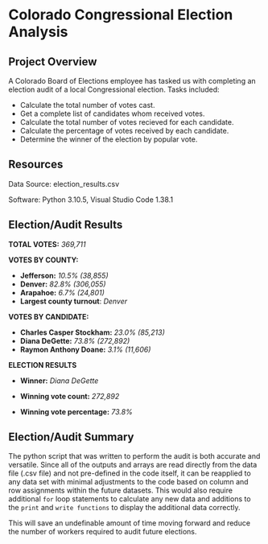 # Colorado Congressional Election Analysis

## Project Overview
A Colorado Board of Elections employee has tasked us with completing an election audit of a local Congressional election. Tasks included:
- Calculate the total number of votes cast.
- Get a complete list of candidates whom received votes.
- Calculate the total number of votes recieved for each candidate.
- Calculate the percentage of votes received by each candidate.
- Determine the winner of the election by popular vote.

## Resources
Data Source: election_results.csv

Software: Python 3.10.5, Visual Studio Code 1.38.1

## Election/Audit Results

**TOTAL VOTES:** *369,711*

**VOTES BY COUNTY:**

- **Jefferson:** *10.5% (38,855)*
- **Denver:** *82.8% (306,055)*
- **Arapahoe:** *6.7% (24,801)*
- **Largest county turnout**: *Denver*

**VOTES BY CANDIDATE:**

- **Charles Casper Stockham:** *23.0% (85,213)*
- **Diana DeGette:** *73.8% (272,892)*
- **Raymon Anthony Doane:** *3.1% (11,606)*

**ELECTION RESULTS**

- **Winner:** *Diana DeGette*

- **Winning vote count:** *272,892*

- **Winning vote percentage:** *73.8%*

## Election/Audit Summary
The python script that was written to perform the audit is both accurate and versatile.  Since all of the outputs and arrays are read directly from the data file (.csv file) and not pre-defined in the code itself, it can be reapplied to any data set with minimal adjustments to the code based on column and row assignments within the future datasets. This would also require additional ``for`` loop statements to calculate any new data and additions to the ``print`` and ``write functions`` to display the additional data correctly.



This will save an undefinable amount of time moving forward and reduce the number of workers required to audit future elections.
